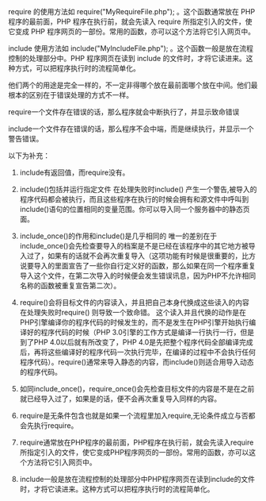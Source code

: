 require 的使用方法如 require("MyRequireFile.php"); 。这个函数通常放在 PHP 程序的最前面，PHP 程序在执行前，就会先读入 require 所指定引入的文件，使它变成 PHP 程序网页的一部份。常用的函数，亦可以这个方法将它引入网页中。

include 使用方法如 include("MyIncludeFile.php"); 。这个函数一般是放在流程控制的处理部分中。PHP 程序网页在读到 include 的文件时，才将它读进来。这种方式，可以把程序执行时的流程简单化。


他们两个的用途是完全一样的，不一定非得哪个放在最前面哪个放在中间。他们最根本的区别在于错误处理的方式不一样。 


require一个文件存在错误的话，那么程序就会中断执行了，并显示致命错误 

include一个文件存在错误的话，那么程序不会中端，而是继续执行，并显示一个警告错误。 

以下为补充：

1. include有返回值，而require没有。 

2. include()包括并运行指定文件 在处理失败时include() 产生一个警告,被导入的程序代码都会被执行，而且这些程序在执行的时候会拥有和源文件中呼叫到include()语句的位置相同的变量范围。你可以导入同一个服务器中的静态页面。 

3. include_once()的作用和include()是几乎相同的 
唯一的差别在于include_once()会先检查要导入的档案是不是已经在该程序中的其它地方被导入过了，如果有的话就不会再次重复导入（这项功能有时候是很重要的，比方说要导入的里面宣告了一些你自行定义好的函数，那么如果在同一个程序重复导入这个文件，在第二次导入的时候便会发生错误讯息，因为PHP不允许相同名称的函数被重复宣告第二次）。 

4. require()会将目标文件的内容读入，并且把自己本身代换成这些读入的内容 在处理失败时require() 则导致一个致命错。 
这个读入并且代换的动作是在PHP引擎编译你的程序代码的时候发生的，而不是发生在PHP引擎开始执行编译好的程序代码的时候（PHP 3.0引擎的工作方式是编译一行执行一行，但是到了PHP 4.0以后就有所改变了，PHP 4.0是先把整个程序代码全部编译完成后，再将这些编译好的程序代码一次执行完毕，在编译的过程中不会执行任何程序代码）。require()通常来导入静态的内容，而include()则适合用导入动态的程序代码。 

5. 如同include_once()，require_once()会先检查目标文件的内容是不是在之前就已经导入过了，如果是的话，便不会再次重复导入同样的内容。 

5. require是无条件包含也就是如果一个流程里加入require,无论条件成立与否都会先执行require。 

7. require通常放在PHP程序的最前面，PHP程序在执行前，就会先读入require所指定引入的文件，使它变成PHP程序网页的一部份。常用的函数，亦可以这个方法将它引入网页中。 

8. include一般是放在流程控制的处理部分中PHP程序网页在读到include的文件时，才将它读进来。这种方式可以把程序执行时的流程简单化。 